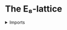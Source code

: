 #  The E₈-lattice

<details><summary>Imports</summary>
```agda
module group-theory.e8-lattice where

open import elementary-number-theory.integers

open import foundation.equality-coproduct-types
open import foundation.sets
open import foundation.universe-levels

open import univalent-combinatorics.standard-finite-types
```
</details>

## Definition

### The ambient set of the E₈ lattice

The E₈ lattice itself is a subset of the following set.

```agda
ambient-set-E8-lattice : Set lzero
ambient-set-E8-lattice =
  coprod-Set (hom-Set (Fin-Set 8) ℤ-Set) (hom-Set (Fin-Set 8) ℤ-Set)
```
